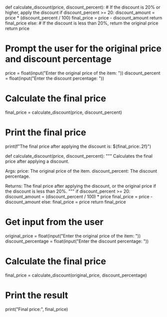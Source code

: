 def calculate_discount(price, discount_percent):
    # If the discount is 20% or higher, apply the discount
    if discount_percent >= 20:
        discount_amount = price * (discount_percent / 100)
        final_price = price - discount_amount
        return final_price
    else:
        # If the discount is less than 20%, return the original price
        return price

# Prompt the user for the original price and discount percentage
price = float(input("Enter the original price of the item: "))
discount_percent = float(input("Enter the discount percentage: "))

# Calculate the final price
final_price = calculate_discount(price, discount_percent)

# Print the final price
print(f"The final price after applying the discount is: ${final_price:.2f}")



def calculate_discount(price, discount_percent):
  """
  Calculates the final price after applying a discount.

  Args:
    price: The original price of the item.
    discount_percent: The discount percentage.

  Returns:
    The final price after applying the discount, or the original price if the discount is less than 20%.
  """
  if discount_percent >= 20:
    discount_amount = (discount_percent / 100) * price
    final_price = price - discount_amount
  else:
    final_price = price
  return final_price

# Get input from the user
original_price = float(input("Enter the original price of the item: "))
discount_percentage = float(input("Enter the discount percentage: "))

# Calculate the final price
final_price = calculate_discount(original_price, discount_percentage)

# Print the result
print("Final price:", final_price)
